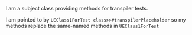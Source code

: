 I am a subject class providing methods for transpiler tests.

I am pointed to by `UEClass1ForTest class>>#transpilerPlaceholder` so my methods replace the same-named methods in `UEClass1ForTest`